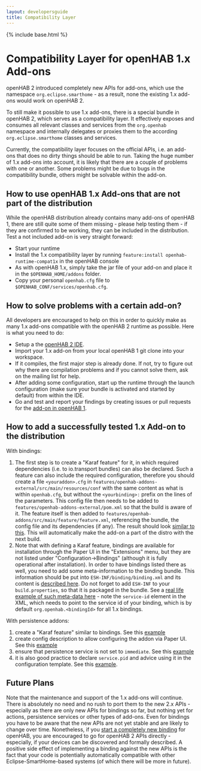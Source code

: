 ```yaml
---
layout: developersguide
title: Compatibility Layer
---
```


{% include base.html %}

# Compatibility Layer for openHAB 1.x Add-ons

openHAB 2 introduced completely new APIs for add-ons, which use the namespace `org.eclipse.smarthome` - as a result, none the existing 1.x add-ons would work on openHAB 2.

To still make it possible to use 1.x add-ons, there is a special bundle in openHAB 2, which serves as a compatibility layer. It effectively exposes and consumes all relevant classes and services from the `org.openhab` namespace and internally delegates or proxies them to the according `org.eclipse.smarthome` classes and services.

Currently, the compatibility layer focuses on the official APIs, i.e. an add-ons that does no dirty things should be able to run. Taking the huge number of 1.x add-ons into account, it is likely that there are a couple of problems with one or another. Some problems might be due to bugs in the compatibility bundle, others might be solvable within the add-on.

## How to use openHAB 1.x Add-ons that are not part of the distribution

While the openHAB distribution already contains many add-ons of openHAB 1, there are still quite some of them missing - please help testing them - if they are confirmed to be working, they can be included in the distribution.
Test a not included add-on is very straight forward:
 - Start your runtime
 - Install the 1.x compatibility layer by running `feature:install openhab-runtime-compat1x` in the openHAB console
 - As with openHAB 1.x, simply take the jar file of your add-on and place it in the `$OPENHAB_HOME/addons` folder.
 - Copy your personal `openhab.cfg` file to `$OPENHAB_CONF/services/openhab.cfg`.

## How to solve problems with a certain add-on?

All developers are encouraged to help on this in order to quickly make as many 1.x add-ons compatible with the openHAB 2 runtime as possible.
Here is what you need to do:
 - Setup a the [openHAB 2 IDE](../development/ide.html).
 - Import your 1.x add-on from your local openHAB 1 git clone into your workspace.
 - If it compiles, the first major step is already done. If not, try to figure out why there are compilation problems and if you cannot solve them, ask on the mailing list for help.
 - After adding some configuration, start up the runtime through the launch configuration (make sure your bundle is activated and started by default) from within the IDE.
 - Go and test and report your findings by creating issues or pull requests for the [add-on in openHAB 1](https://github.com/openhab/openhab/issues).

## How to add a successfully tested 1.x Add-on to the distribution

With bindings:

1. The first step is to create a "Karaf feature" for it, in which required dependencies (i.e. to io.transport bundles) can also be declared. Such a feature can also include the required configuration, therefore you should create a file `<youraddon>.cfg` in `features/openhab-addons-external/src/main/resources/conf` with the same content as what is within `openhab.cfg`, but without the `<yourbinding>:` prefix on the lines of the parameters.
This config file then needs to be added to `features/openhab-addons-external/pom.xml` so that the build is aware of it.
The feature itself is then added to `features/openhab-addons/src/main/feature/feature.xml`, referencing the bundle, the config file and its dependencies (if any). The result should look [similar to this](https://github.com/openhab/openhab/pull/3988/files).
This will automatically make the add-on a part of the distro with the next build.
1. Note that with defining a Karaf feature, bindings are available for installation through the Paper UI in the "Extensions" menu, but they are not listed under "Configuration->Bindings" (although it is fully operational after installation). In order to have bindings listed there as well, you need to add some meta-information to the binding bundle. This information should be put into `ESH-INF/binding/binding.xml` and its content is [described here](https://www.eclipse.org/smarthome/documentation/development/bindings/xml-reference.html#xml-structure-for-binding-definitions). Do not forget to add `ESH-INF` to your `build.properties`, so that it is packaged in the bundle. See a [real life example of such meta-data here](https://github.com/openhab/openhab/blob/master/bundles/binding/org.openhab.binding.nest/ESH-INF/binding/binding.xml) - note the `service-id` element in the XML, which needs to point to the service id of your binding, which is by default `org.openhab.<bindingId>` for all 1.x bindings.

With persistence addons:

1. create a "Karaf feature" similar to bindings. See this [example](https://github.com/openhab/openhab1-addons/pull/5635/commits/42d1e8d29ffad75ef6a846306a71d10ee4d0f641)
2. create config description to allow configuring the addon via Paper UI. See this [example](https://github.com/openhab/openhab1-addons/pull/5635/commits/98700634af34c52539aa877c0e4a254392baf674)
3. ensure that persistence service is not set to `immediate`. See this [example](https://github.com/openhab/openhab1-addons/pull/5635/commits/39b47e7f2e8763ae72007d615e6675ea08cbe001)
4. it is also good practice to declare `service.pid` and advice using it in the configuration template. See this  [example](https://github.com/openhab/openhab1-addons/pull/5635/commits/66b7f7f18a55abcba4215d490dd9239c729b3804).

## Future Plans

Note that the maintenance and support of the 1.x add-ons will continue. There is absolutely no need and no rush to port them to the new 2.x APIs - especially as there are only new APIs for bindings so far, but nothing yet for actions, persistence services or other types of add-ons. Even for bindings you have to be aware that the new APIs are not yet stable and are likely to change over time. Nonetheless, if you [start a completely new binding](../development/bindings.html) for openHAB, you are encouraged to go for openHAB 2 APIs directly - especially, if your devices can be discovered and formally described. A positive side effect of implementing a binding against the new APIs is the fact that your code is potentially automatically compatible with other Eclipse-SmartHome-based systems (of which there will be more in future).
